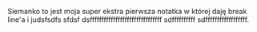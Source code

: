 Siemanko to jest moja super ekstra pierwsza notatka
w której daję break line'a i judsfsdfs
sfdsf
dsfffffffffffffffffffffffffffffff
sdffffffffff sdffffffffffffffffff.
